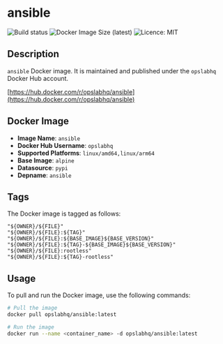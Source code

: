 # ansible

![Build status](https://github.com/opslabhqx/docker-images/actions/workflows/build-push-ci-ansible.yml/badge.svg)
![Docker Image Size (latest)](https://img.shields.io/docker/image-size/opslabhq/ansible/latest)
![Licence: MIT](https://img.shields.io/github/license/opslabhqx/docker-images)

## Description

`ansible` Docker image. It is maintained and published under the `opslabhq` Docker Hub account.

[https://hub.docker.com/r/opslabhq/ansible](https://hub.docker.com/r/opslabhq/ansible)

## Docker Image

- **Image Name**: `ansible`
- **Docker Hub Username**: `opslabhq`
- **Supported Platforms**: `linux/amd64,linux/arm64`
- **Base Image**: `alpine`
- **Datasource**: `pypi`
- **Depname**: `ansible`

## Tags

The Docker image is tagged as follows:

```
"${OWNER}/${FILE}"
"${OWNER}/${FILE}:${TAG}"
"${OWNER}/${FILE}:${BASE_IMAGE}${BASE_VERSION}"
"${OWNER}/${FILE}:${TAG}-${BASE_IMAGE}${BASE_VERSION}"
"${OWNER}/${FILE}:rootless"
"${OWNER}/${FILE}:${TAG}-rootless"
```

## Usage

To pull and run the Docker image, use the following commands:

```bash
# Pull the image
docker pull opslabhq/ansible:latest

# Run the image
docker run --name <container_name> -d opslabhq/ansible:latest
```
